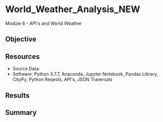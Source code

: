 # World_Weather_Analysis_NEW
Module 6 - API's and World Weather


## Objective

## Resources
- Source Data:  
- Software:  Python 3.7.7, Anaconda, Jupyter Notebook, Pandas Library, CityPy, Python Reqests, API's, JSON Traversals

## Results

## Summary
